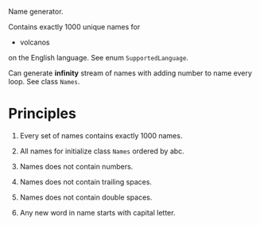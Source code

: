 Name generator.

Contains exactly 1000 unique names for

- volcanos

on the English language. See enum `SupportedLanguage`.

Can generate **infinity** stream of names with adding number to name every loop. See class `Names`.

# Principles

1. Every set of names contains exactly 1000 names.

2. All names for initialize class `Names` ordered by abc.

3. Names does not contain numbers.

4. Names does not contain trailing spaces.

5. Names does not contain double spaces.

6. Any new word in name starts with capital letter.

